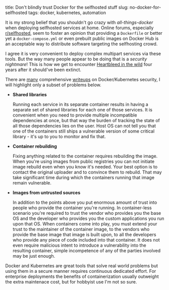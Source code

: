 title: Don't blindly trust Docker for the selfhosted stuff
slug: no-docker-for-selfhosted
tags: docker, kubernetes, automation

It is my strong belief that you shouldn't go crazy with _all-things-docker_
when deploying selfhosted services at home. Online forums, especially
[r/selfhosted], seem to foster an opinion that providing a `Dockerfile` or
better yet a `docker-compose.yml` or even prebuilt public images on Docker Hub
is an acceptable way to distribute software targeting the selfhosting crowd.

[r/selfhosted]: https://reddit.com/r/selfhosted/

I agree it is very convenient to deploy complex multipart services via these
tools. But the way many people appear to be doing that is a _security
nightmare_! This is how we get to encounter [Heartbleed in the
wild][heartbleed] four years after it should've been extinct.

[heartbleed]: https://www.computerweekly.com/news/252437100/Heartbleed-and-WannaCry-thriving-in-Docker-community

There are [many][security-docs] comprehensive [writeups][security-101] on
Docker/Kubernetes security, I will highlight only a subset of problems below.

[security-docs]: https://kubernetes.io/docs/tasks/administer-cluster/securing-a-cluster/#protecting-cluster-components-from-compromise
[security-101]: https://www.stackrox.com/post/2019/07/kubernetes-security-101/

- **Shared libraries**

  Running each service in its separate container results in having a separate
  set of shared libraries for each one of those services. It is convenient
  when you need to provide multiple incompatible dependencies at once, but
  that way the burden of tracking the state of all those dependencies lies on
  the user. Host OS can not tell you that one of the containers still ships a
  vulnerable version of some critical library - it's up to you to monitor and
  fix that.

- **Container rebuilding**

  Fixing anything related to the container requires rebuilding the image. When
  you're using images from public registries you can not initiate image
  rebuild even when you know it's needed. Your best option is to contact the
  original uploader and to convince them to rebuild. That may take significant
  time during which the containers running that image remain vulnerable.

- **Images from untrusted sources**

  In addition to the points above you put enormous amount of trust into people
  who provide the container you're running. In container-less scenario you're
  required to trust the vendor who provides you the base OS and the developer
  who provides you the custom applications you run upon that OS. When
  containers come into play, you must extend your trust to the maintainer of
  the container image, to the vendors who provide the base image that image is
  built upon, to all the developers who provide any piece of code included
  into that container. It does not even require malicious intent to introduce
  a vulnerability into the resulting container, simple incompetence of any of
  the parties involved may be just enough.

Docker and Kubernetes are great tools that solve real world
problems but using them in a secure manner requires continuous dedicated
effort. For enterprise deployments the benefits of containerization usually
outweight the extra maintenace cost, but for hobbyist use I'm not so sure.
